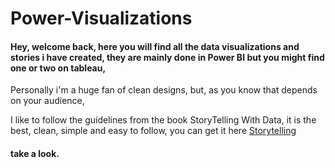 # Power-Visualizations

#### Hey, welcome back, here you will find all the data visualizations and stories i have created, they are mainly done in Power BI but you might find one or two on tableau, 

Personally i'm a huge fan of clean designs, but, as you know that depends on your audience,

I like to follow the guidelines from the book StoryTelling With Data, it is the best, clean, simple and easy to follow, you can get it here [Storytelling](https://www.storytellingwithdata.com/)

#### take a look.
